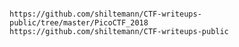 # 
```


```

# 
```
https://github.com/shiltemann/CTF-writeups-public/tree/master/PicoCTF_2018
https://github.com/shiltemann/CTF-writeups-public
```



# 
```


```



# 
```


```



# 
```


```



# 
```


```



# 
```


```


